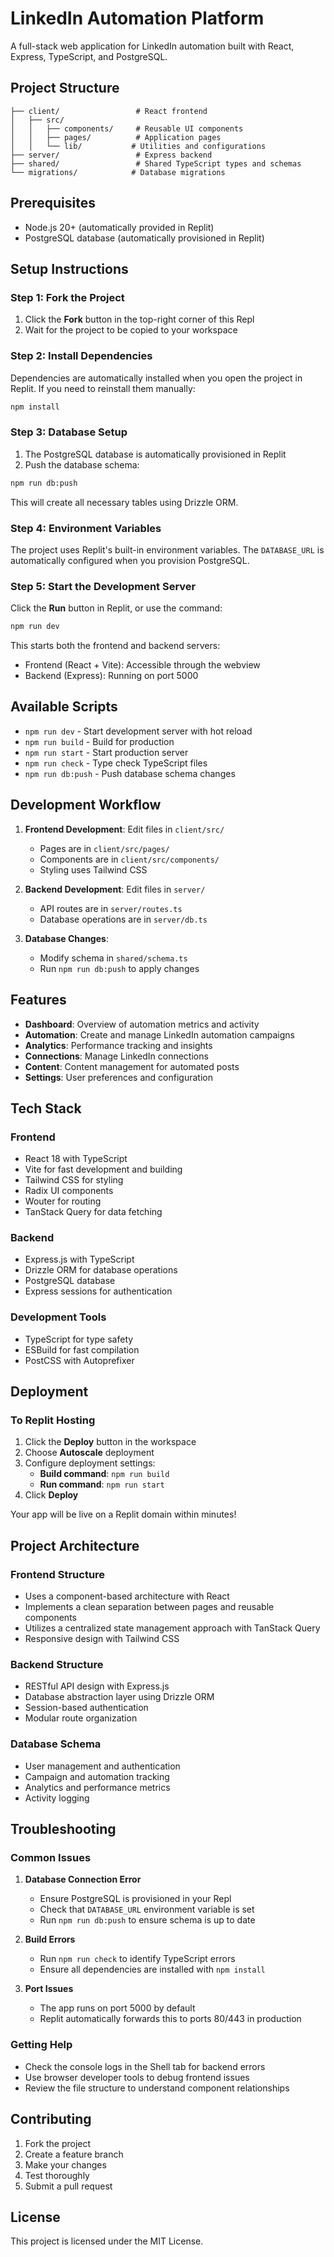 
# LinkedIn Automation Platform

A full-stack web application for LinkedIn automation built with React, Express, TypeScript, and PostgreSQL.

## Project Structure

```
├── client/                 # React frontend
│   ├── src/
│   │   ├── components/     # Reusable UI components
│   │   ├── pages/          # Application pages
│   │   └── lib/           # Utilities and configurations
├── server/                 # Express backend
├── shared/                 # Shared TypeScript types and schemas
└── migrations/            # Database migrations
```

## Prerequisites

- Node.js 20+ (automatically provided in Replit)
- PostgreSQL database (automatically provisioned in Replit)

## Setup Instructions

### Step 1: Fork the Project

1. Click the **Fork** button in the top-right corner of this Repl
2. Wait for the project to be copied to your workspace

### Step 2: Install Dependencies

Dependencies are automatically installed when you open the project in Replit. If you need to reinstall them manually:

```bash
npm install
```

### Step 3: Database Setup

1. The PostgreSQL database is automatically provisioned in Replit
2. Push the database schema:

```bash
npm run db:push
```

This will create all necessary tables using Drizzle ORM.

### Step 4: Environment Variables

The project uses Replit's built-in environment variables. The `DATABASE_URL` is automatically configured when you provision PostgreSQL.

### Step 5: Start the Development Server

Click the **Run** button in Replit, or use the command:

```bash
npm run dev
```

This starts both the frontend and backend servers:
- Frontend (React + Vite): Accessible through the webview
- Backend (Express): Running on port 5000

## Available Scripts

- `npm run dev` - Start development server with hot reload
- `npm run build` - Build for production
- `npm run start` - Start production server
- `npm run check` - Type check TypeScript files
- `npm run db:push` - Push database schema changes

## Development Workflow

1. **Frontend Development**: Edit files in `client/src/`
   - Pages are in `client/src/pages/`
   - Components are in `client/src/components/`
   - Styling uses Tailwind CSS

2. **Backend Development**: Edit files in `server/`
   - API routes are in `server/routes.ts`
   - Database operations are in `server/db.ts`

3. **Database Changes**: 
   - Modify schema in `shared/schema.ts`
   - Run `npm run db:push` to apply changes

## Features

- **Dashboard**: Overview of automation metrics and activity
- **Automation**: Create and manage LinkedIn automation campaigns
- **Analytics**: Performance tracking and insights
- **Connections**: Manage LinkedIn connections
- **Content**: Content management for automated posts
- **Settings**: User preferences and configuration

## Tech Stack

### Frontend
- React 18 with TypeScript
- Vite for fast development and building
- Tailwind CSS for styling
- Radix UI components
- Wouter for routing
- TanStack Query for data fetching

### Backend
- Express.js with TypeScript
- Drizzle ORM for database operations
- PostgreSQL database
- Express sessions for authentication

### Development Tools
- TypeScript for type safety
- ESBuild for fast compilation
- PostCSS with Autoprefixer

## Deployment

### To Replit Hosting

1. Click the **Deploy** button in the workspace
2. Choose **Autoscale** deployment
3. Configure deployment settings:
   - **Build command**: `npm run build`
   - **Run command**: `npm run start`
4. Click **Deploy**

Your app will be live on a Replit domain within minutes!

## Project Architecture

### Frontend Structure
- Uses a component-based architecture with React
- Implements a clean separation between pages and reusable components
- Utilizes a centralized state management approach with TanStack Query
- Responsive design with Tailwind CSS

### Backend Structure
- RESTful API design with Express.js
- Database abstraction layer using Drizzle ORM
- Session-based authentication
- Modular route organization

### Database Schema
- User management and authentication
- Campaign and automation tracking
- Analytics and performance metrics
- Activity logging

## Troubleshooting

### Common Issues

1. **Database Connection Error**
   - Ensure PostgreSQL is provisioned in your Repl
   - Check that `DATABASE_URL` environment variable is set
   - Run `npm run db:push` to ensure schema is up to date

2. **Build Errors**
   - Run `npm run check` to identify TypeScript errors
   - Ensure all dependencies are installed with `npm install`

3. **Port Issues**
   - The app runs on port 5000 by default
   - Replit automatically forwards this to ports 80/443 in production

### Getting Help

- Check the console logs in the Shell tab for backend errors
- Use browser developer tools to debug frontend issues
- Review the file structure to understand component relationships

## Contributing

1. Fork the project
2. Create a feature branch
3. Make your changes
4. Test thoroughly
5. Submit a pull request

## License

This project is licensed under the MIT License.
